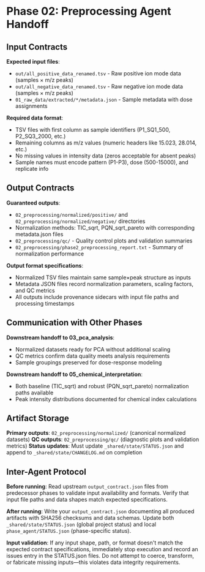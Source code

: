 # Phase 02: Preprocessing Agent Handoff

## Input Contracts

**Expected input files**:
- `out/all_positive_data_renamed.tsv` - Raw positive ion mode data (samples × m/z peaks)
- `out/all_negative_data_renamed.tsv` - Raw negative ion mode data (samples × m/z peaks)
- `01_raw_data/extracted/*/metadata.json` - Sample metadata with dose assignments

**Required data format**:
- TSV files with first column as sample identifiers (P1_SQ1_500, P2_SQ3_2000, etc.)
- Remaining columns as m/z values (numeric headers like 15.023, 28.014, etc.)
- No missing values in intensity data (zeros acceptable for absent peaks)
- Sample names must encode pattern (P1-P3), dose (500-15000), and replicate info

## Output Contracts

**Guaranteed outputs**:
- `02_preprocessing/normalized/positive/` and `02_preprocessing/normalized/negative/` directories
- Normalization methods: TIC_sqrt, PQN_sqrt_pareto with corresponding metadata.json files
- `02_preprocessing/qc/` - Quality control plots and validation summaries
- `02_preprocessing/phase2_preprocessing_report.txt` - Summary of normalization performance

**Output format specifications**:
- Normalized TSV files maintain same sample×peak structure as inputs
- Metadata JSON files record normalization parameters, scaling factors, and QC metrics
- All outputs include provenance sidecars with input file paths and processing timestamps

## Communication with Other Phases

**Downstream handoff to 03_pca_analysis**:
- Normalized datasets ready for PCA without additional scaling
- QC metrics confirm data quality meets analysis requirements
- Sample groupings preserved for dose-response modeling

**Downstream handoff to 05_chemical_interpretation**:
- Both baseline (TIC_sqrt) and robust (PQN_sqrt_pareto) normalization paths available
- Peak intensity distributions documented for chemical index calculations

## Artifact Storage

**Primary outputs**: `02_preprocessing/normalized/` (canonical normalized datasets)
**QC outputs**: `02_preprocessing/qc/` (diagnostic plots and validation metrics)
**Status updates**: Must update `_shared/state/STATUS.json` and append to `_shared/state/CHANGELOG.md` on completion

## Inter-Agent Protocol

**Before running**: Read upstream `output_contract.json` files from predecessor phases to validate input availability and formats. Verify that input file paths and data shapes match expected specifications.

**After running**: Write your `output_contract.json` documenting all produced artifacts with SHA256 checksums and data schemas. Update both `_shared/state/STATUS.json` (global project status) and local `phase_agent/STATUS.json` (phase-specific status).

**Input validation**: If any input shape, path, or format doesn't match the expected contract specifications, immediately stop execution and record an issues entry in the STATUS.json files. Do not attempt to coerce, transform, or fabricate missing inputs—this violates data integrity requirements.